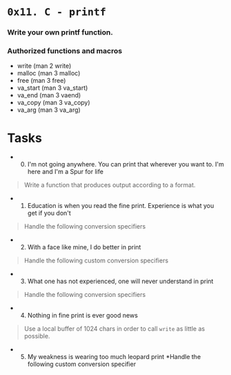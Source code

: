 # `0x11. C - printf`


### Write your own printf function.

### Authorized functions and macros

* write (man 2 write)
* malloc (man 3 malloc)
* free (man 3 free)
* va_start (man 3 va_start)
* va_end (man 3 vaend)
* va_copy (man 3 va_copy)
* va_arg (man 3 va_arg)

# Tasks

* 0. I'm not going anywhere. You can print that wherever you want to. I'm here and I'm a Spur for life
> Write a function that produces output according to a format.
* 1. Education is when you read the fine print. Experience is what you get if you don't
> Handle the following conversion specifiers
* 2. With a face like mine, I do better in print
> Handle the following custom conversion specifiers
* 3. What one has not experienced, one will never understand in print
> Handle the following conversion specifiers
* 4. Nothing in fine print is ever good news
> Use a local buffer of 1024 chars in order to call `write` as little as possible.
* 5. My weakness is wearing too much leopard print
*Handle the following custom conversion specifier

